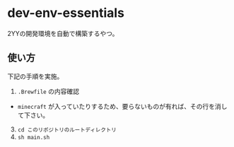 # dev-env-essentials
2YYの開発環境を自動で構築するやつ。

## 使い方

下記の手順を実施。

1. `.Brewfile` の内容確認
  - `minecraft` が入っていたりするため、要らないものが有れば、その行を消して下さい。
3. `cd このリポジトリのルートディレクトリ`
4. `sh main.sh`
